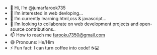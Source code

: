 - 👋 Hi, I’m @jumarfarook735
- 👀 I’m interested in web devloping...
- 🌱 I’m currently learning html,css & javascript...
- 💞️ I’m looking to collaborate on web development projects and open-source contributions..
- 📫 How to reach me farooku7350@gmail.com
- 😄 Pronouns: He/Him
- ⚡ Fun fact:  I can turn coffee into code! ☕💻

<!---
joyboy735/joyboy735 is a ✨ special ✨ repository because its `README.md` (this file) appears on your GitHub profile.
You can click the Preview link to take a look at your changes.
--->
